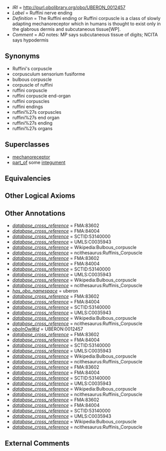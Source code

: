  * *IRI* = http://purl.obolibrary.org/obo/UBERON_0012457
 * *Label* = Ruffini nerve ending
 * *Definition* = The Ruffini ending or Ruffini corpuscle is a class of slowly adapting mechanoreceptor which in humans is thought to exist only in the glabrous dermis and subcutaneous tissue[WP].
 * *Comment* = AO notes: MP says subcutaneous tissue of digits; NCITA says hypodermis

## Synonyms

 * Ruffini's corpuscle
 * corpusculum sensorium fusiforme
 * bulbous corpuscle
 * corpuscle of ruffini
 * ruffini corpuscle
 * ruffini corpuscle end-organ
 * ruffini corpuscles
 * ruffini endings
 * ruffini%27s corpuscles
 * ruffini%27s end organ
 * ruffini%27s ending
 * ruffini%27s organs

## Superclasses

 * [mechanoreceptor](../../UBERON/49/UBERON_0012449.md)
 * [part_of](../../BFO/50/BFO_0000050.md) some [integument](../../UBERON/99/UBERON_0002199.md)

## Equivalencies


## Other Logical Axioms


## Other Annotations

 * *[database_cross_reference](../../ef/oboInOwl#hasDbXref.md)* = FMA:83602
 * *[database_cross_reference](../../ef/oboInOwl#hasDbXref.md)* = FMA:84004
 * *[database_cross_reference](../../ef/oboInOwl#hasDbXref.md)* = SCTID:53140000
 * *[database_cross_reference](../../ef/oboInOwl#hasDbXref.md)* = UMLS:C0035943
 * *[database_cross_reference](../../ef/oboInOwl#hasDbXref.md)* = Wikipedia:Bulbous_corpuscle
 * *[database_cross_reference](../../ef/oboInOwl#hasDbXref.md)* = ncithesaurus:Ruffinis_Corpuscle
 * *[database_cross_reference](../../ef/oboInOwl#hasDbXref.md)* = FMA:83602
 * *[database_cross_reference](../../ef/oboInOwl#hasDbXref.md)* = FMA:84004
 * *[database_cross_reference](../../ef/oboInOwl#hasDbXref.md)* = SCTID:53140000
 * *[database_cross_reference](../../ef/oboInOwl#hasDbXref.md)* = UMLS:C0035943
 * *[database_cross_reference](../../ef/oboInOwl#hasDbXref.md)* = Wikipedia:Bulbous_corpuscle
 * *[database_cross_reference](../../ef/oboInOwl#hasDbXref.md)* = ncithesaurus:Ruffinis_Corpuscle
 * *[has_obo_namespace](../../ce/oboInOwl#hasOBONamespace.md)* = uberon
 * *[database_cross_reference](../../ef/oboInOwl#hasDbXref.md)* = FMA:83602
 * *[database_cross_reference](../../ef/oboInOwl#hasDbXref.md)* = FMA:84004
 * *[database_cross_reference](../../ef/oboInOwl#hasDbXref.md)* = SCTID:53140000
 * *[database_cross_reference](../../ef/oboInOwl#hasDbXref.md)* = UMLS:C0035943
 * *[database_cross_reference](../../ef/oboInOwl#hasDbXref.md)* = Wikipedia:Bulbous_corpuscle
 * *[database_cross_reference](../../ef/oboInOwl#hasDbXref.md)* = ncithesaurus:Ruffinis_Corpuscle
 * *[oboInOwl#id](../../id/oboInOwl#id.md)* = UBERON:0012457
 * *[database_cross_reference](../../ef/oboInOwl#hasDbXref.md)* = FMA:83602
 * *[database_cross_reference](../../ef/oboInOwl#hasDbXref.md)* = FMA:84004
 * *[database_cross_reference](../../ef/oboInOwl#hasDbXref.md)* = SCTID:53140000
 * *[database_cross_reference](../../ef/oboInOwl#hasDbXref.md)* = UMLS:C0035943
 * *[database_cross_reference](../../ef/oboInOwl#hasDbXref.md)* = Wikipedia:Bulbous_corpuscle
 * *[database_cross_reference](../../ef/oboInOwl#hasDbXref.md)* = ncithesaurus:Ruffinis_Corpuscle
 * *[database_cross_reference](../../ef/oboInOwl#hasDbXref.md)* = FMA:83602
 * *[database_cross_reference](../../ef/oboInOwl#hasDbXref.md)* = FMA:84004
 * *[database_cross_reference](../../ef/oboInOwl#hasDbXref.md)* = SCTID:53140000
 * *[database_cross_reference](../../ef/oboInOwl#hasDbXref.md)* = UMLS:C0035943
 * *[database_cross_reference](../../ef/oboInOwl#hasDbXref.md)* = Wikipedia:Bulbous_corpuscle
 * *[database_cross_reference](../../ef/oboInOwl#hasDbXref.md)* = ncithesaurus:Ruffinis_Corpuscle
 * *[database_cross_reference](../../ef/oboInOwl#hasDbXref.md)* = FMA:83602
 * *[database_cross_reference](../../ef/oboInOwl#hasDbXref.md)* = FMA:84004
 * *[database_cross_reference](../../ef/oboInOwl#hasDbXref.md)* = SCTID:53140000
 * *[database_cross_reference](../../ef/oboInOwl#hasDbXref.md)* = UMLS:C0035943
 * *[database_cross_reference](../../ef/oboInOwl#hasDbXref.md)* = Wikipedia:Bulbous_corpuscle
 * *[database_cross_reference](../../ef/oboInOwl#hasDbXref.md)* = ncithesaurus:Ruffinis_Corpuscle

## External Comments

